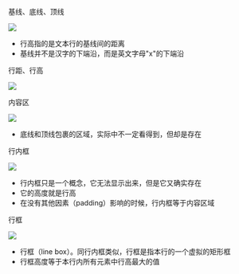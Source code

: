 基线、底线、顶线

![](http://images.cnblogs.com/cnblogs_com/rainman/139529/o_line_height.png)

- 行高指的是文本行的基线间的距离
- 基线并不是汉字的下端沿，而是英文字母"x"的下端沿
  
行距、行高

![](http://images.cnblogs.com/cnblogs_com/rainman/139529/o_text_018.gif)

内容区

![](http://images.cnblogs.com/cnblogs_com/rainman/139529/o_text_019.gif)

- 底线和顶线包裹的区域，实际中不一定看得到，但却是存在

行内框

![](http://images.cnblogs.com/cnblogs_com/rainman/139529/o_text_020.gif)

- 行内框只是一个概念，它无法显示出来，但是它又确实存在
- 它的高度就是行高
- 在没有其他因素（padding）影响的时候，行内框等于内容区域

行框

![](http://images.cnblogs.com/cnblogs_com/rainman/139529/o_text_021.gif)

- 行框（line box）。同行内框类似，行框是指本行的一个虚拟的矩形框
- 行框高度等于本行内所有元素中行高最大的值